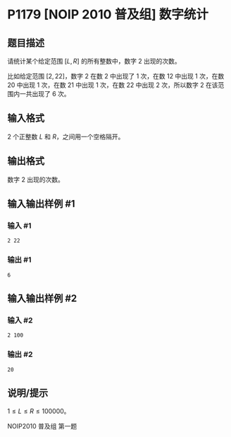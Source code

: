 # P1179 [NOIP 2010 普及组] 数字统计

## 题目描述

请统计某个给定范围 $[L, R]$ 的所有整数中，数字 $2$ 出现的次数。

比如给定范围 $[2, 22]$，数字 $2$ 在数 $2$ 中出现了 $1$ 次，在数 $12$ 中出现 $1$ 次，在数 $20$ 中出现 $1$ 次，在数 $21$ 中出现 $1$ 次，在数 $22$ 中出现 $2$ 次，所以数字 $2$ 在该范围内一共出现了 $6$ 次。

## 输入格式

$2$ 个正整数 $L$ 和 $R$，之间用一个空格隔开。

## 输出格式

数字 $2$ 出现的次数。

## 输入输出样例 #1

### 输入 #1

```
2 22
```

### 输出 #1

```
6
```

## 输入输出样例 #2

### 输入 #2

```
2 100
```

### 输出 #2

```
20
```

## 说明/提示

$1 ≤ L ≤R≤ 100000$。

NOIP2010 普及组 第一题
